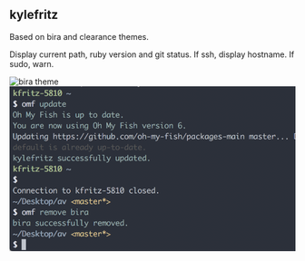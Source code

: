 ## kylefritz

Based on bira and clearance themes.

Display current path, ruby version and git status. If ssh, display hostname. If sudo, warn.

![bira theme](https://cloud.githubusercontent.com/assets/1214238/5441541/8bd494dc-8491-11e4-9dbe-256b7e558eac.png)
![kylefritz theme](/theme-kylefritz.png)
